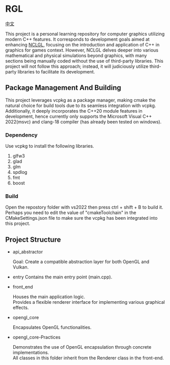 ﻿# RGL

[中文](./cn.md)

This project is a personal learning repository for computer graphics utilizing modern C++ features. It corresponds to development goals aimed at enhancing [NCLGL](https://research.ncl.ac.uk/game/mastersdegree/graphicsforgames/introductiontonclgl/), focusing on the introduction and application of C++ in graphics for games context.
However, NCLGL delves deeper into various mathematical and physical simulations beyond graphics, with many sections being manually coded without the use of third-party libraries. This project will not follow this approach; instead, it will judiciously utilize third-party libraries to facilitate its development.

## Package Management And Building

This project leverages vcpkg as a package manager, making cmake the natural choice for build tools due to its seamless integration with vcpkg. Additionally, it deeply incorporates the C++20 module features in development, hence currently only supports the Microsoft Visual C++ 2022(msvc) and clang-18 compiler (has already been tested on windows).

### Dependency

Use vcpkg to install the following libraries.

1. glfw3
2. glad
3. glm
4. spdlog
5. fmt
6. boost

### Build

Open the repostory folder with vs2022 then press ctrl + shift + B to build it. Perhaps you need to edit the value of "cmakeToolchain" in the CMakeSettings.json file to make sure the vcpkg has been integrated into this project.


## Project Structure

* api_abstractor

  Goal: Create a compatible abstraction layer for both OpenGL and Vulkan.
* entry
  Contains the main entry point (main.cpp).
  
* front_end

  Houses the main application logic.  
  Provides a flexible renderer interface for implementing various graphical effects.  
* opengl_core

  Encapsulates OpenGL functionalities.
* opengl_core-Practices

  Demonstrates the use of OpenGL encapsulation through concrete implementations.  
  All classes in this folder inherit from the Renderer class in the front-end.
